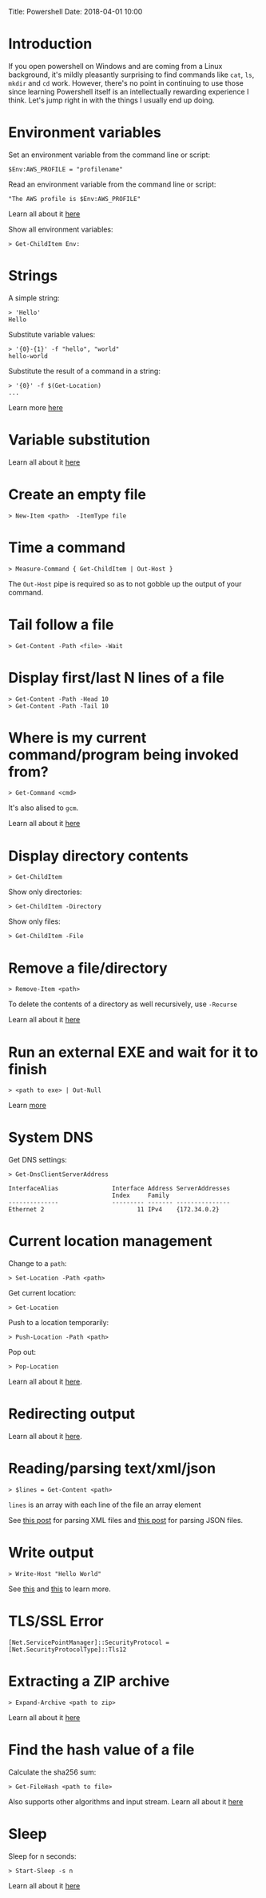 Title: Powershell
Date: 2018-04-01 10:00

# Introduction

If you open powershell on Windows and are coming from a Linux background, it's mildly pleasantly surprising to find
commands like `cat`, `ls`, `mkdir` and `cd` work. However, there's no point in continuing to use those since learning
Powershell itself is an intellectually rewarding experience I think. Let's jump right in with the things I usually
end up doing.

# Environment variables

Set an environment variable from the command line or script:

```
$Env:AWS_PROFILE = "profilename"
```

Read an environment variable from the command line or script:

```
"The AWS profile is $Env:AWS_PROFILE"
```

Learn all about it [here](https://docs.microsoft.com/en-us/powershell/module/microsoft.powershell.core/about/about_environment_variables?view=powershell-6)

Show all environment variables:

```
> Get-ChildItem Env:
```

# Strings

A simple string:

```
> 'Hello'
Hello
```

Substitute variable values:

```
> '{0}-{1}' -f "hello", "world"
hello-world

```

Substitute the result of a command in a string:

```
> '{0}' -f $(Get-Location)
...
```

Learn more [here](http://jon.netdork.net/2015/09/08/powershell-and-single-vs-double-quotes/)

# Variable substitution

Learn all about it [here](https://kevinmarquette.github.io/2017-01-13-powershell-variable-substitution-in-strings/)

# Create an empty file

```
> New-Item <path>  -ItemType file
```

# Time a command

```
> Measure-Command { Get-ChildItem | Out-Host }
```

The `Out-Host` pipe is required so as to not gobble up the output of your command.

# Tail follow a file

```
> Get-Content -Path <file> -Wait
```

# Display first/last N lines of a file

```
> Get-Content -Path -Head 10
> Get-Content -Path -Tail 10
```

# Where is my current command/program being invoked from?

```
> Get-Command <cmd>
```

It's also alised to `gcm`.


Learn all about it [here](https://docs.microsoft.com/en-us/powershell/module/microsoft.powershell.core/get-command?view=powershell-6)

# Display directory contents

```
> Get-ChildItem
```

Show only directories:

```
> Get-ChildItem -Directory
```

Show only files:

```
> Get-ChildItem -File
```

# Remove a file/directory

```
> Remove-Item <path>
```

To delete the contents of a directory as well recursively, use `-Recurse`

Learn all about it [here](https://docs.microsoft.com/en-us/powershell/module/microsoft.powershell.core/providers/filesystem-provider/remove-item-for-filesystem?view=powershell-6)

# Run an external EXE and wait for it to finish

```
> <path to exe> | Out-Null
```

Learn [more](https://stackoverflow.com/questions/1741490/how-to-tell-powershell-to-wait-for-each-command-to-end-before-starting-the-next)

# System DNS

Get DNS settings:

```
> Get-DnsClientServerAddress

InterfaceAlias               Interface Address ServerAddresses
                             Index     Family
--------------               --------- ------- ---------------
Ethernet 2                          11 IPv4    {172.34.0.2}
```

# Current location management

Change to a `path`:

```
> Set-Location -Path <path>
```

Get current location:

```
> Get-Location
```

Push to a location temporarily:

```
> Push-Location -Path <path>
```

Pop out:

```
> Pop-Location
```

Learn all about it [here](https://docs.microsoft.com/en-us/powershell/scripting/getting-started/cookbooks/managing-current-location?view=powershell-6).

# Redirecting output

Learn all about it [here](https://docs.microsoft.com/en-us/powershell/scripting/getting-started/cookbooks/redirecting-data-with-out---cmdlets?view=powershell-6).


# Reading/parsing text/xml/json

```
> $lines = Get-Content <path>
```

`lines` is an array with each line of the file an array element

See [this post](https://blog.stangroome.com/2014/02/10/powershell-select-xml-versus-get-content/) for parsing XML files
and [this post](https://blogs.technet.microsoft.com/heyscriptingguy/2015/10/08/playing-with-json-and-powershell/) for parsing
JSON files.

# Write output

```
> Write-Host "Hello World"
```

See [this](https://docs.microsoft.com/en-us/powershell/module/microsoft.powershell.utility/write-host?view=powershell-6) 
and [this](https://stackoverflow.com/questions/8755497/which-should-i-use-write-host-write-output-or-consolewriteline) to learn more.

# TLS/SSL Error

```
[Net.ServicePointManager]::SecurityProtocol = [Net.SecurityProtocolType]::Tls12
```

# Extracting a ZIP archive

```
> Expand-Archive <path to zip>
```

Learn all about it [here](https://docs.microsoft.com/en-us/powershell/module/Microsoft.PowerShell.Archive/Expand-Archive?view=powershell-5.1)

# Find the hash value of a file

Calculate the sha256 sum:

```
> Get-FileHash <path to file>
```

Also supports other algorithms and input stream. Learn all about it [here](https://docs.microsoft.com/en-us/powershell/module/microsoft.powershell.utility/get-filehash?view=powershell-6)


# Sleep

Sleep for n seconds:

```
> Start-Sleep -s n
```
Learn all about it [here](https://docs.microsoft.com/en-us/powershell/module/microsoft.powershell.utility/start-sleep?view=powershell-6)



